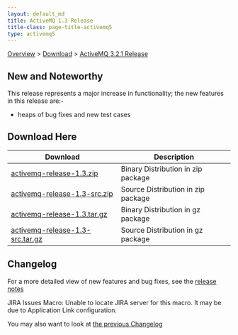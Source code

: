 ```yaml
---
layout: default_md
title: ActiveMQ 1.3 Release 
title-class: page-title-activemq5
type: activemq5
---
```


[Overview](overview) > [Download](download) > [ActiveMQ 3.2.1 Release](activemq-13-release)

New and Noteworthy
------------------

This release represents a major increase in functionality; the new features in this release are:-

*   heaps of bug fixes and new test cases

Download Here
-------------

Download|Description
---|---
[activemq-release-1.3.zip](http://dist.codehaus.org/activemq/distributions/activemq-release-1.3.zip)|Binary Distribution in zip package
[activemq-release-1.3-src.zip](http://dist.codehaus.org/activemq/distributions/activemq-release-1.3-src.zip)|Source Distribution in zip package
[activemq-release-1.3.tar.gz](http://dist.codehaus.org/activemq/distributions/activemq-release-1.3.tar.gz)|Binary Distribution in gz package
[activemq-release-1.3-src.tar.gz](http://dist.codehaus.org/activemq/distributions/activemq-release-1.3-src.tar.gz)|Source Distribution in gz package

Changelog
---------

For a more detailed view of new features and bug fixes, see the [release notes](http://jira.activemq.org/jira/secure/ReleaseNote.jspa?version=11270&styleName=Html&projectId=10520&Create=Create)

JIRA Issues Macro: Unable to locate JIRA server for this macro. It may be due to Application Link configuration.

You may also want to look at [the previous Changelog](activemq-12-release)

